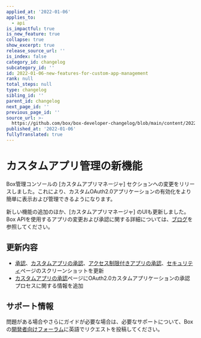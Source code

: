 ```yaml
---
applied_at: '2022-01-06'
applies_to:
  - api
is_impactful: true
is_new_feature: true
collapse: true
show_excerpt: true
release_source_url: ''
is_index: false
category_id: changelog
subcategory_id: ''
id: 2022-01-06-new-features-for-custom-app-management
rank: null
total_steps: null
type: changelog
sibling_id: ''
parent_id: changelog
next_page_id: ''
previous_page_id: ''
source_url: >-
  https://github.com/box/box-developer-changelog/blob/main/content/2022/01-06-new-features-for-custom-app-management.md
published_at: '2022-01-06'
fullyTranslated: true
---
```

# カスタムアプリ管理の新機能

<!--alex ignore -->

Box管理コンソールの \[カスタムアプリマネージャ] セクションへの変更をリリースしました。これにより、カスタムOAuth2.0アプリケーションの有効化をより簡単に表示および管理できるようになります。

<!--alex enable -->

<!-- more -->

新しい機能の追加のほか、\[カスタムアプリマネージャ] のUIも更新しました。Box APIを使用するアプリの変更および承認に関する詳細については、[ブログ][2]を参照してください。

## 更新内容

* [承認][3]、[カスタムアプリの承認][4]、[アクセス制限付きアプリの承認][5]、[セキュリティ][6]ページのスクリーンショットを更新
* [カスタムアプリの承認][4]ページにOAuth2.0カスタムアプリケーションの承認プロセスに関する情報を追加

## サポート情報

問題がある場合やさらにガイドが必要な場合は、必要なサポートについて、Boxの[開発者向けフォーラム][1]に英語でリクエストを投稿してください。

[1]: https://support.box.com/hc/en-us/community/topics/360001932973-Platform-and-Developer-Forum

[2]: https://medium.com/box-developer-blog/custom-apps-manager-updates-c79ccf8ebe97

[3]: g://authorization

[4]: g://authorization/custom-app-approval

[5]: g://authorization/limited-access-approval

[6]: g://security
